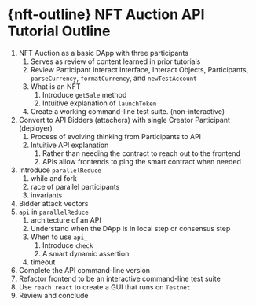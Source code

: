 # {nft-outline} NFT Auction API Tutorial Outline

1. NFT Auction as a basic DApp with three participants
    1. Serves as review of content learned in prior tutorials
    1. Review Participant Interact Interface, Interact Objects, Participants, `parseCurrency`, `formatCurrency`, and `newTestAccount`
    1. What is an NFT
        1. Introduce `getSale` method 
        1. Intuitive explanation of `launchToken`
    1. Create a working command-line test suite. (non-interactive)
1. Convert to API Bidders (attachers) with single Creator Participant (deployer)
    1. Process of evolving thinking from Participants to API
    1. Intuitive API explanation
        1. Rather than needing the contract to reach out to the frontend
        1. APIs allow frontends to ping the smart contract when needed
1. Introduce `parallelReduce`
    1. while and fork
    1. race of parallel participants
    1. invariants
1. Bidder attack vectors
1. `api` in `parallelReduce`
    1. architecture of an API
    1. Understand when the DApp is in local step or consensus step
    1. When to use `api_`
        1. Introduce `check` 
        1. A smart dynamic assertion
    1. timeout
1. Complete the API command-line version
1. Refactor frontend to be an interactive command-line test suite
1. Use `reach react` to create a GUI that runs on `Testnet`
1. Review and conclude